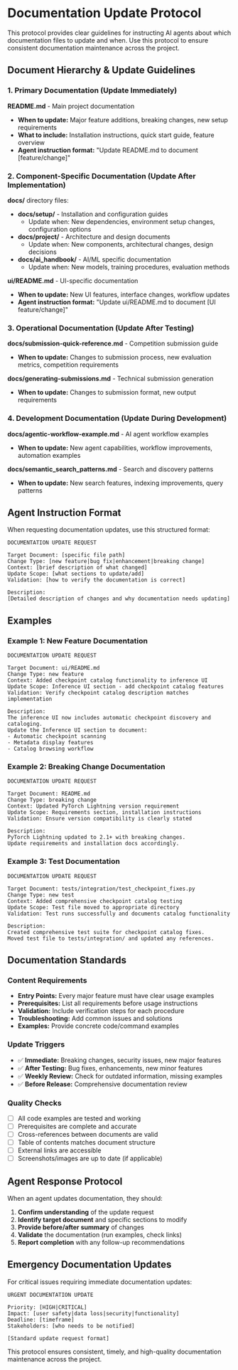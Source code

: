 # Documentation Update Protocol

This protocol provides clear guidelines for instructing AI agents about which documentation files to update and when. Use this protocol to ensure consistent documentation maintenance across the project.

## Document Hierarchy & Update Guidelines

### 1. Primary Documentation (Update Immediately)

**README.md** - Main project documentation
- **When to update:** Major feature additions, breaking changes, new setup requirements
- **What to include:** Installation instructions, quick start guide, feature overview
- **Agent instruction format:** "Update README.md to document [feature/change]"

### 2. Component-Specific Documentation (Update After Implementation)

**docs/** directory files:
- **docs/setup/** - Installation and configuration guides
  - Update when: New dependencies, environment setup changes, configuration options
- **docs/project/** - Architecture and design documents
  - Update when: New components, architectural changes, design decisions
- **docs/ai_handbook/** - AI/ML specific documentation
  - Update when: New models, training procedures, evaluation methods

**ui/README.md** - UI-specific documentation
- **When to update:** New UI features, interface changes, workflow updates
- **Agent instruction format:** "Update ui/README.md to document [UI feature/change]"

### 3. Operational Documentation (Update After Testing)

**docs/submission-quick-reference.md** - Competition submission guide
- **When to update:** Changes to submission process, new evaluation metrics, competition requirements

**docs/generating-submissions.md** - Technical submission generation
- **When to update:** Changes to submission format, new output requirements

### 4. Development Documentation (Update During Development)

**docs/agentic-workflow-example.md** - AI agent workflow examples
- **When to update:** New agent capabilities, workflow improvements, automation examples

**docs/semantic_search_patterns.md** - Search and discovery patterns
- **When to update:** New search features, indexing improvements, query patterns

## Agent Instruction Format

When requesting documentation updates, use this structured format:

```
DOCUMENTATION UPDATE REQUEST

Target Document: [specific file path]
Change Type: [new feature|bug fix|enhancement|breaking change]
Context: [brief description of what changed]
Update Scope: [what sections to update/add]
Validation: [how to verify the documentation is correct]

Description:
[Detailed description of changes and why documentation needs updating]
```

## Examples

### Example 1: New Feature Documentation
```
DOCUMENTATION UPDATE REQUEST

Target Document: ui/README.md
Change Type: new feature
Context: Added checkpoint catalog functionality to inference UI
Update Scope: Inference UI section - add checkpoint catalog features
Validation: Verify checkpoint catalog description matches implementation

Description:
The inference UI now includes automatic checkpoint discovery and cataloging.
Update the Inference UI section to document:
- Automatic checkpoint scanning
- Metadata display features
- Catalog browsing workflow
```

### Example 2: Breaking Change Documentation
```
DOCUMENTATION UPDATE REQUEST

Target Document: README.md
Change Type: breaking change
Context: Updated PyTorch Lightning version requirement
Update Scope: Requirements section, installation instructions
Validation: Ensure version compatibility is clearly stated

Description:
PyTorch Lightning updated to 2.1+ with breaking changes.
Update requirements and installation docs accordingly.
```

### Example 3: Test Documentation
```
DOCUMENTATION UPDATE REQUEST

Target Document: tests/integration/test_checkpoint_fixes.py
Change Type: new test
Context: Added comprehensive checkpoint catalog testing
Update Scope: Test file moved to appropriate directory
Validation: Test runs successfully and documents catalog functionality

Description:
Created comprehensive test suite for checkpoint catalog fixes.
Moved test file to tests/integration/ and updated any references.
```

## Documentation Standards

### Content Requirements
- **Entry Points:** Every major feature must have clear usage examples
- **Prerequisites:** List all requirements before usage instructions
- **Validation:** Include verification steps for each procedure
- **Troubleshooting:** Add common issues and solutions
- **Examples:** Provide concrete code/command examples

### Update Triggers
- ✅ **Immediate:** Breaking changes, security issues, new major features
- ✅ **After Testing:** Bug fixes, enhancements, new minor features
- ✅ **Weekly Review:** Check for outdated information, missing examples
- ✅ **Before Release:** Comprehensive documentation review

### Quality Checks
- [ ] All code examples are tested and working
- [ ] Prerequisites are complete and accurate
- [ ] Cross-references between documents are valid
- [ ] Table of contents matches document structure
- [ ] External links are accessible
- [ ] Screenshots/images are up to date (if applicable)

## Agent Response Protocol

When an agent updates documentation, they should:

1. **Confirm understanding** of the update request
2. **Identify target document** and specific sections to modify
3. **Provide before/after summary** of changes
4. **Validate** the documentation (run examples, check links)
5. **Report completion** with any follow-up recommendations

## Emergency Documentation Updates

For critical issues requiring immediate documentation updates:

```
URGENT DOCUMENTATION UPDATE

Priority: [HIGH|CRITICAL]
Impact: [user safety|data loss|security|functionality]
Deadline: [timeframe]
Stakeholders: [who needs to be notified]

[Standard update request format]
```

This protocol ensures consistent, timely, and high-quality documentation maintenance across the project.
